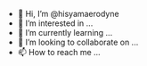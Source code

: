 - 👋 Hi, I’m @hisyamaerodyne
- 👀 I’m interested in ...
- 🌱 I’m currently learning ...
- 💞️ I’m looking to collaborate on ...
- 📫 How to reach me ...

<!---
hisyamaerodyne/hisyamaerodyne is a ✨ special ✨ repository because its `README.md` (this file) appears on your GitHub profile.
You can click the Preview link to take a look at your changes.
--->
